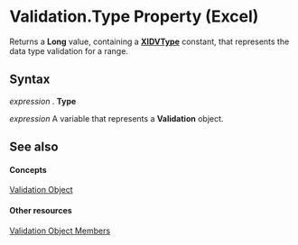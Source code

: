 
# Validation.Type Property (Excel)

Returns a  **Long** value, containing a **[XlDVType](ef454aba-4c36-1431-fcb0-eb2ee679ac2d.md)** constant, that represents the data type validation for a range.


## Syntax

 _expression_ . **Type**

 _expression_ A variable that represents a **Validation** object.


## See also


#### Concepts


[Validation Object](59d29d1e-92d3-373e-04d0-0d7fe97e1878.md)
#### Other resources


[Validation Object Members](2f215790-17f9-5bc7-683c-0ec7a610f1dc.md)
